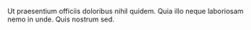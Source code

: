 Ut praesentium officiis doloribus nihil quidem. Quia illo neque laboriosam nemo in unde. Quis nostrum sed.